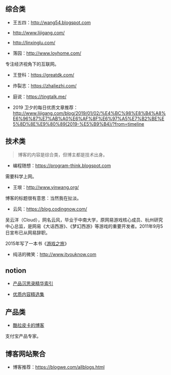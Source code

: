 


## 综合类

- 王五四：<http://wang54.blogspot.com>

- <http://www.lijigang.com/>

- <http://linxinglu.com/>

- 落园：<http://www.loyhome.com/>

专注经济视角下的互联网。

- 王登科：<https://greatdk.com/>

- 炸裂志：<https://zhaliezhi.com/>

- 庭说：<https://tingtalk.me/>

- 2019 卫夕的每日优质文章推荐：<http://www.lijigang.com/blog/2019/01/02/%E4%BC%98%E8%B4%A8%E6%96%87%E7%AB%A0%E6%AF%8F%E6%97%A5%E7%B2%BE%E5%8D%8E%E9%80%89(2019-%E5%B9%B4)/?from=timeline>



## 技术类

> 博客的内容是综合类，但博主都是技术出身。

- 编程随想：<https://program-think.blogspot.com>

需要科学上网。

- 王垠：<http://www.yinwang.org/>

博客的标题很有意思：当然我在扯淡。

- 云风：<https://blog.codingnow.com/>

吴云洋（Cloud），网名云风，毕业于中南大学，原网易游戏核心成员、杭州研究中心总监，是网易《大话西游》、《梦幻西游》等游戏的重要开发者。2011年9月5日宣布已从网易辞职。

2015年写了一本书《[游戏之旅](https://book.douban.com/subject/1441780/)》

- 纯洁的微笑：<http://www.ityouknow.com>


## notion

- [产品沉思录精华索引](https://www.notion.so/a601a12335044f349a22caf57f274c27)

- [优质内容精选集](https://www.notion.so/e1c646324ee54a9f8ae6db8971c01568)



## 产品类

- [酷拉皮卡的博客](http://blog.sina.com.cn/s/articlelist_1616580142_0_1.html)

支付宝产品专家。


## 博客网站聚合

- 博客推荐：<https://blogwe.com/allblogs.html>

